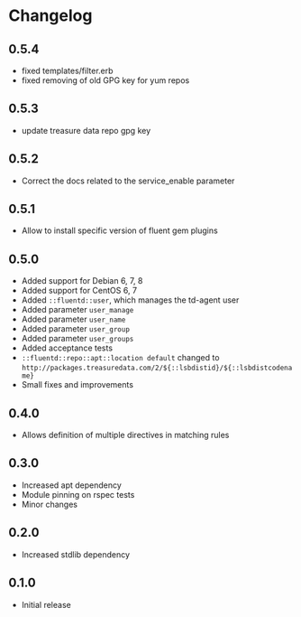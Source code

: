 # Changelog
## 0.5.4
* fixed templates/filter.erb
* fixed removing of old GPG key for yum repos

## 0.5.3
* update treasure data repo gpg key

## 0.5.2
* Correct the docs related to the service_enable parameter

## 0.5.1
* Allow to install specific version of fluent gem plugins

## 0.5.0
* Added support for Debian 6, 7, 8
* Added support for CentOS 6, 7
* Added `::fluentd::user`, which manages the td-agent user
* Added parameter `user_manage`
* Added parameter `user_name`
* Added parameter `user_group`
* Added parameter `user_groups`
* Added acceptance tests
* `::fluentd::repo::apt::location default` changed to
  `http://packages.treasuredata.com/2/${::lsbdistid}/${::lsbdistcodename}`
* Small fixes and improvements

## 0.4.0
* Allows definition of multiple directives in matching rules

## 0.3.0
* Increased apt dependency
* Module pinning on rspec tests
* Minor changes

## 0.2.0
* Increased stdlib dependency

## 0.1.0
* Initial release
